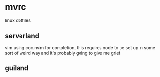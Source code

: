 mvrc
====

linux dotfiles

serverland
----
vim using coc.nvim for completion, this requires node to be set up in some sort of weird way and it's probably going to give me grief


guiland
----
